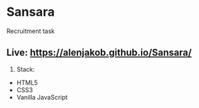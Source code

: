 # Sansara
Recruitment task

## Live: https://alenjakob.github.io/Sansara/

1. Stack:
-  HTML5
- CSS3
- Vanilla JavaScript


